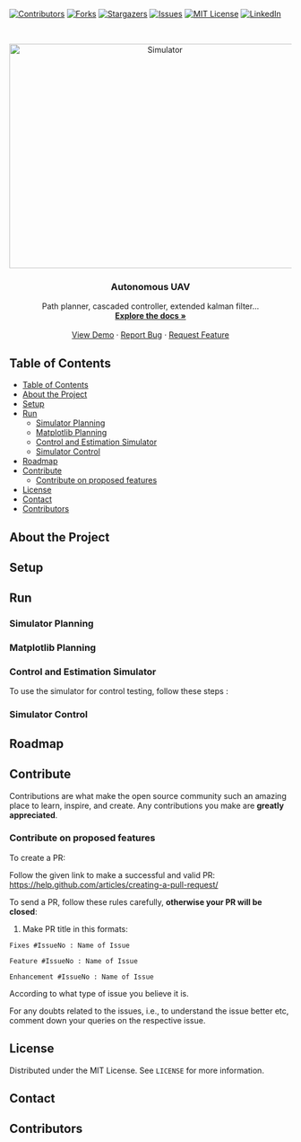 [![Contributors][contributors-shield]][contributors-url]
[![Forks][forks-shield]][forks-url]
[![Stargazers][stars-shield]][stars-url]
[![Issues][issues-shield]][issues-url]
[![MIT License][license-shield]][license-url]
[![LinkedIn][linkedin-shield]][linkedin-url]

<br />
<p align="center">
    <img src="misc/controls-menu.gif" alt="Simulator" width="540" height="400">
  </a>

  <h3 align="center">Autonomous UAV</h3>

  <p align="center">
     Path planner, cascaded controller, extended kalman filter...
    <br />
    <a href="https://github.com/aiegoo/drones/wiki"><strong>Explore the docs »</strong></a>
    <br />
    <br />
    <a href="https://github.com/aiegoo/drones/wiki/simulator-samples">View Demo</a>
    ·
    <a href="https://github.com/aiegoo/finalproject/issues">Report Bug</a>
    ·
    <a href="https://github.com/aiegoo/finalproject/pulls">Request Feature</a>
  </p>
</p>



## Table of Contents

- [Table of Contents](#table-of-contents)
- [About the Project](#about-the-project)
- [Setup](#setup)
- [Run](#run)
  - [Simulator Planning](#simulator-planning)
  - [Matplotlib Planning](#matplotlib-planning)
  - [Control and Estimation Simulator](#control-and-estimation-simulator)
  - [Simulator Control](#simulator-control)
- [Roadmap](#roadmap)
- [Contribute](#contribute)
  - [Contribute on proposed features](#contribute-on-proposed-features)
- [License](#license)
- [Contact](#contact)
- [Contributors](#contributors)

## About the Project


## Setup

## Run

### Simulator Planning

### Matplotlib Planning

### Control and Estimation Simulator


To use the simulator for control testing, follow these steps :


### Simulator Control

## Roadmap

## Contribute

Contributions are what make the open source community such an amazing place to learn, inspire, and create. Any contributions you make are **greatly appreciated**.

### Contribute on proposed features

To create a PR:

Follow the given link to make a successful and valid PR: https://help.github.com/articles/creating-a-pull-request/

To send a PR, follow these rules carefully, **otherwise your PR will be closed**:

1. Make PR title in this formats: 
```
Fixes #IssueNo : Name of Issue
``` 
```
Feature #IssueNo : Name of Issue
```
```
Enhancement #IssueNo : Name of Issue
```

According to what type of issue you believe it is.

For any doubts related to the issues, i.e., to understand the issue better etc, comment down your queries on the respective issue.

## License

Distributed under the MIT License. See `LICENSE` for more information.

## Contact

## Contributors


[saythanks-shield]: https://img.shields.io/badge/Say%20Thanks-!-1EAEDB.svg?style=flat-square
[saythanks-url]: https://saythanks.io/to/erwin.lejeune15%40gmail.com?style=flat-square
[contributors-shield]: https://img.shields.io/github/contributors/guilyx/autonomous-uav.svg?style=flat-square
[contributors-url]: https://github.com/guilyx/autonomous-uav/graphs/contributors
[forks-shield]: https://img.shields.io/github/forks/guilyx/autonomous-uav.svg?style=flat-square
[forks-url]: https://github.com/guilyx/autonomous-uav/network/members
[stars-shield]: https://img.shields.io/github/stars/guilyx/autonomous-uav.svg?style=flat-square
[stars-url]: https://github.com/guilyx/autonomous-uav/stargazers
[issues-shield]: https://img.shields.io/github/issues/guilyx/autonomous-uav.svg?style=flat-square
[issues-url]: https://github.com/guilyx/autonomous-uav/issues
[license-shield]: https://img.shields.io/github/license/guilyx/autonomous-uav.svg?style=flat-square
[license-url]: https://github.com/guilyx/autonomous-uav/blob/master/LICENSE.md
[linkedin-shield]: https://img.shields.io/badge/-LinkedIn-black.svg?style=flat-square&logo=linkedin&colorB=555
[linkedin-url]: https://linkedin.com/in/erwinlejeune-lkn

